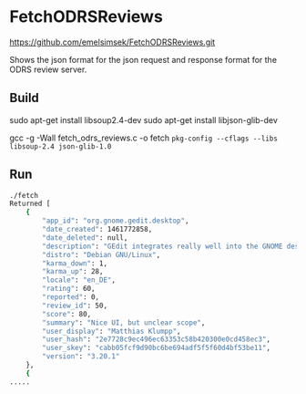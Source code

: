 # FetchODRSReviews
https://github.com/emelsimsek/FetchODRSReviews.git

Shows the json format for the json request and response format for the ODRS review server.

## Build

sudo apt-get install  libsoup2.4-dev
sudo apt-get install libjson-glib-dev

gcc -g -Wall fetch_odrs_reviews.c -o fetch `pkg-config --cflags --libs libsoup-2.4 json-glib-1.0`

## Run
```bash
./fetch
Returned [
    {
        "app_id": "org.gnome.gedit.desktop",
        "date_created": 1461772858,
        "date_deleted": null,
        "description": "GEdit integrates really well into the GNOME desktop, and it is perfect for small plain-text editing tasks.\r\nUnfortunately it falls short as a text-editor for programming languages, where it often fails to indent code correctly, sometimes tries to spellcheck code, which makes no sense etc.\r\nSo, for small plaintext-editing tasks, it's a great tool, for programming not so much, because many features which would make GEdit a great programmers text-editor are sacrificed for the simplicity of the \"I just want to write a plaintext file\" usecase - which IMHO happens rarely to the non-technical user.\r\nWithout plugins, GEdit isn't as great as it could be (but fortunately, there are plugins!).",
        "distro": "Debian GNU/Linux",
        "karma_down": 1,
        "karma_up": 28,
        "locale": "en_DE",
        "rating": 60,
        "reported": 0,
        "review_id": 50,
        "score": 80,
        "summary": "Nice UI, but unclear scope",
        "user_display": "Matthias Klumpp",
        "user_hash": "2e7728c9ec496ec63353c58b420300e0cd458ec3",
        "user_skey": "cabb05fcf9d90bc6be694adf5f5f60d4bf53be11",
        "version": "3.20.1"
    },
    {
.....

```

